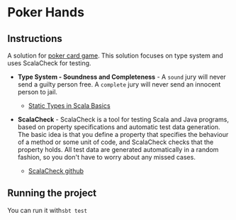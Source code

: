 # Poker Hands

## Instructions

A solution for [poker card game](http://codingdojo.org/cgi-bin/index.pl?KataPokerHands). This solution focuses on 
type system and uses ScalaCheck for testing.
 
* **Type System - Soundness and Completeness** - A `sound` jury will never send a guilty person free. A `complete` jury 
will never send an innocent person to jail.
  * [Static Types in Scala Basics](https://twitter.github.io/scala_school/type-basics.html)
 
* **ScalaCheck** - ScalaCheck is a tool for testing Scala and Java programs, based on property specifications and 
automatic test data generation. The basic idea is that you define a property that specifies the behaviour of a method
 or some unit of code, and ScalaCheck checks that the property holds. All test data are generated automatically in a 
 random fashion, so you don't have to worry about any missed cases. 
  * [ScalaCheck github](https://github.com/rickynils/scalacheck/wiki/User-Guide)
  
## Running the project  
You can run it with`sbt test` 
